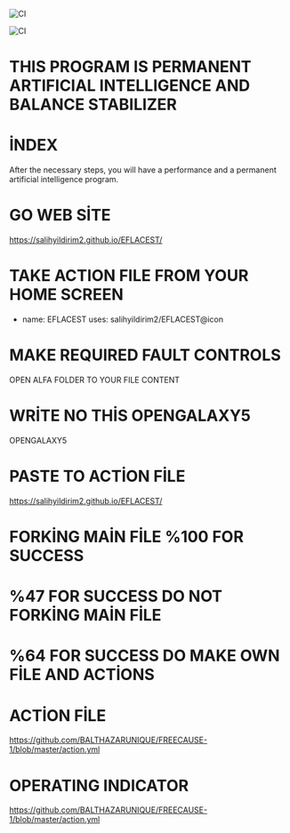 ![CI](https://github.com/salihyildirim2/EFLACEST/workflows/CI/badge.svg)

![CI](https://github.com/salihyildirim2/EFLACEST/workflows/CI/badge.svg)

# THIS PROGRAM IS PERMANENT ARTIFICIAL INTELLIGENCE AND BALANCE STABILIZER

# İNDEX 

After the necessary steps, you will have a performance and a permanent artificial intelligence program.

# GO WEB SİTE
https://salihyildirim2.github.io/EFLACEST/
# TAKE ACTION FILE FROM YOUR HOME SCREEN

- name: EFLACEST
  uses: salihyildirim2/EFLACEST@icon
  
  
# MAKE REQUIRED FAULT CONTROLS

OPEN ALFA FOLDER TO YOUR FILE CONTENT  

# WRİTE NO THİS OPENGALAXY5

OPENGALAXY5

# PASTE TO ACTİON FİLE 

https://salihyildirim2.github.io/EFLACEST/
                                                   						   
# FORKİNG MAİN FİLE %100 FOR SUCCESS

# %47 FOR SUCCESS DO NOT FORKİNG MAİN FİLE

# %64 FOR SUCCESS DO MAKE OWN FİLE AND ACTİONS

# ACTİON FİLE

https://github.com/BALTHAZARUNIQUE/FREECAUSE-1/blob/master/action.yml 

# OPERATING INDICATOR

https://github.com/BALTHAZARUNIQUE/FREECAUSE-1/blob/master/action.yml
